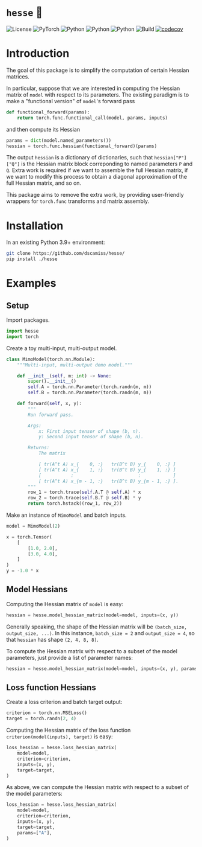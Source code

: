 # `hesse` :snake:

![License](https://img.shields.io/badge/license-MIT-blue)
![PyTorch](https://img.shields.io/badge/PyTorch-%23EE4C2C.svg?logo=PyTorch&logoColor=white)
![Python](https://img.shields.io/badge/python-3.9-blue.svg)
![Python](https://img.shields.io/badge/python-3.10-blue.svg)
![Python](https://img.shields.io/badge/python-3.11-blue.svg)
![Build](https://github.com/dscamiss/hesse/actions/workflows/python-package.yml/badge.svg)
[![codecov](https://codecov.io/gh/dscamiss/hesse/graph/badge.svg?token=Z3CGGZJ70B)](https://codecov.io/gh/dscamiss/hesse)

# Introduction

The goal of this package is to simplify the computation of certain Hessian matrices.  

In particular, suppose that we are interested in computing the Hessian matrix of `model` with respect to 
its parameters.  The existing paradigm is to make a "functional version" of `model`'s forward pass

```python
def functional_forward(params):
    return torch.func.functional_call(model, params, inputs)
```

and then compute its Hessian

```python
params = dict(model.named_parameters())
hessian = torch.func.hessian(functional_forward)(params)
```

The output `hessian` is a dictionary of dictionaries, such that `hessian["P"]["Q"]` is the Hessian matrix block 
correponding to named parameters `P` and `Q`.  Extra work is required if we want to assemble the full Hessian matrix, 
if we want to modify this process to obtain a diagonal approximation of the full Hessian matrix, and so on.

This package aims to remove the extra work, by providing user-friendly wrappers for `torch.func` transforms
and matrix assembly.

# Installation

In an existing Python 3.9+ environment:

```bash
git clone https://github.com/dscamiss/hesse/
pip install ./hesse
```

# Examples

## Setup

Import packages.

```python
import hesse
import torch
```

Create a toy multi-input, multi-output model.

```python
class MimoModel(torch.nn.Module):
    """Multi-input, multi-output demo model."""

    def __init__(self, m: int) -> None:
        super().__init__()
        self.A = torch.nn.Parameter(torch.randn(m, m))
        self.B = torch.nn.Parameter(torch.randn(m, m))

    def forward(self, x, y):
        """
        Run forward pass.

        Args:
            x: First input tensor of shape (b, n).
            y: Second input tensor of shape (b, n).

        Returns:
            The matrix

            [ tr(A^t A) x_{    0, :}   tr(B^t B) y_{    0, :} ]
            [ tr(A^t A) x_{    1, :}   tr(B^t B) y_{    1, :} ]
            [           :                        :            ]
            [ tr(A^t A) x_{m - 1, :}   tr(B^t B) y_{m - 1, :} ].
        """
        row_1 = torch.trace(self.A.T @ self.A) * x
        row_2 = torch.trace(self.B.T @ self.B) * y
        return torch.hstack((row_1, row_2))
```

Make an instance of `MimoModel` and batch inputs.

```python
model = MimoModel(2)

x = torch.Tensor(
    [
        [1.0, 2.0],
        [3.0, 4.0],
    ]
)
y = -1.0 * x
```

## Model Hessians

Computing the Hessian matrix of `model` is easy:

```python
hessian = hesse.model_hessian_matrix(model=model, inputs=(x, y))
```

Generally speaking, the shape of the Hessian matrix will be `(batch_size, output_size, ...)`.  In this instance, `batch_size = 2` and `output_size = 4`, 
so that `hessian` has shape `(2, 4, 8, 8)`.

To compute the Hessian matrix with respect to a subset of the model parameters, just provide a list of parameter names:

```python
hessian = hesse.model_hessian_matrix(model=model, inputs=(x, y), params=["A"])
```

## Loss function Hessians

Create a loss criterion and batch target output:

```python
criterion = torch.nn.MSELoss()
target = torch.randn(2, 4)
```

Computing the Hessian matrix of the loss function `criterion(model(inputs), target)` is easy:

```python
loss_hessian = hesse.loss_hessian_matrix(
    model=model,
    criterion=criterion,
    inputs=(x, y),
    target=target,
)
```

As above, we can compute the Hessian matrix with respect to a subset of the model parameters:

```python
loss_hessian = hesse.loss_hessian_matrix(
    model=model,
    criterion=criterion,
    inputs=(x, y),
    target=target,
    params=["A"],
)
```

